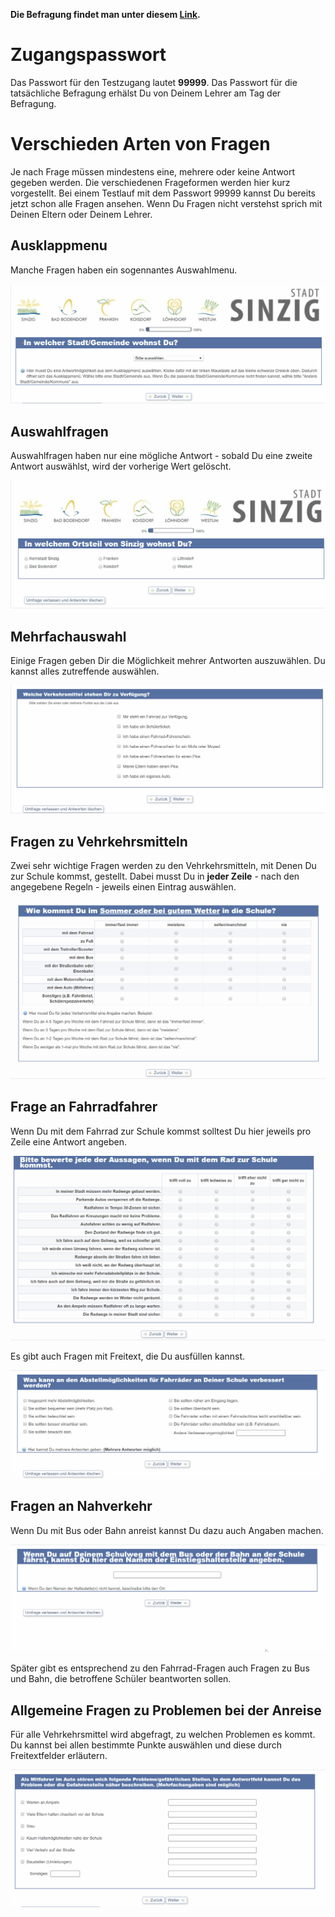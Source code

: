 **Die Befragung findet man unter diesem [Link](http://www.schulwegcheck.de/limesurvey/index.php/survey/index/sid/526655/newtest/Y/lang/de).**

# Zugangspasswort

Das Passwort für den Testzugang lautet **99999**. Das Passwort für die tatsächliche Befragung erhälst Du von Deinem Lehrer am Tag der Befragung.

# Verschieden Arten von Fragen

Je nach Frage müssen mindestens eine, mehrere oder keine Antwort gegeben werden. Die verschiedenen Frageformen werden hier kurz vorgestellt. Bei einem Testlauf mit dem Passwort 99999 kannst Du bereits jetzt schon alle Fragen ansehen. Wenn Du Fragen nicht verstehst sprich mit Deinen Eltern oder Deinem Lehrer.

## Ausklappmenu

Manche Fragen haben ein sogennantes Auswahlmenu.

![Auswahlmenu](Auswahlmenu.gif)

## Auswahlfragen

Auswahlfragen haben nur eine mögliche Antwort - sobald Du eine zweite Antwort auswählst, wird der vorherige Wert gelöscht.

![Auswahlfrage](Auswahlfrage.gif)


## Mehrfachauswahl

Einige Fragen geben Dir die Möglichkeit mehrer Antworten auszuwählen. Du kannst alles zutreffende auswählen.

![Mehrfachauswahl](Mehrfachauswahl.gif)

## Fragen zu Vehrkehrsmitteln

Zwei sehr wichtige Fragen werden zu den Vehrkehrsmitteln, mit Denen Du zur Schule kommst, gestellt. Dabei musst Du in **jeder Zeile** - nach den angegebene Regeln - jeweils einen Eintrag auswählen.

![Verkehrsmittel](Verkehrsmittel.gif)

## Frage an Fahrradfahrer

Wenn Du mit dem Fahrrad zur Schule kommst solltest Du hier jeweils pro Zeile eine Antwort angeben.

![Fahhrad](Fahrrad.gif)

Es gibt auch Fragen mit Freitext, die Du ausfüllen kannst.

![Fahrrad2](Fahrrad2.gif)

## Fragen an Nahverkehr

Wenn Du mit Bus oder Bahn anreist kannst Du dazu auch Angaben machen.

![Bus](Bus.gif)

Später gibt es entsprechend zu den Fahrrad-Fragen auch Fragen zu Bus und Bahn, die betroffene Schüler beantworten sollen.

## Allgemeine Fragen zu Problemen bei der Anreise

Für alle Vehrkehrsmittel wird abgefragt, zu welchen Problemen es kommt. Du kannst bei allen bestimmte Punkte auswählen und diese durch Freitextfelder erläutern.

![Auto](Auto.gif)

